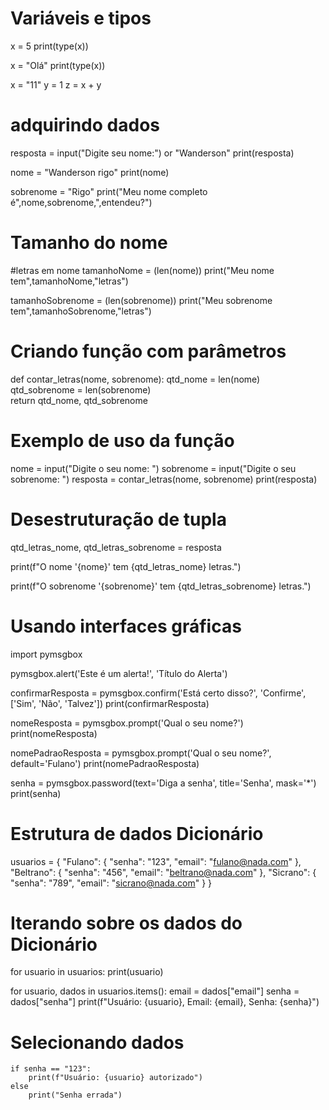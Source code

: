 # Variáveis e tipos

x = 5
print(type(x))

x = "Olá"
print(type(x))

x = "11"
y = 1
z = x + y 

# adquirindo dados
resposta = input("Digite seu nome:") or "Wanderson"
print(resposta)

nome = "Wanderson rigo"
print(nome)

sobrenome = "Rigo"
print("Meu nome completo é",nome,sobrenome,",entendeu?")

# Tamanho do nome

#letras em nome
tamanhoNome = (len(nome))
print("Meu nome tem",tamanhoNome,"letras")

tamanhoSobrenome = (len(sobrenome))
print("Meu sobrenome tem",tamanhoSobrenome,"letras")

# Criando função com parâmetros
def contar_letras(nome, sobrenome):
    qtd_nome = len(nome)
    qtd_sobrenome = len(sobrenome)    
    return qtd_nome, qtd_sobrenome 

# Exemplo de uso da função
nome = input("Digite o seu nome: ")
sobrenome = input("Digite o seu sobrenome: ")
resposta = contar_letras(nome, sobrenome)
print(resposta)

# Desestruturação de tupla 
qtd_letras_nome, qtd_letras_sobrenome = resposta

print(f"O nome '{nome}' tem {qtd_letras_nome} letras.")

print(f"O sobrenome '{sobrenome}' tem {qtd_letras_sobrenome} letras.")

# Usando interfaces gráficas

import pymsgbox

pymsgbox.alert('Este é um alerta!', 'Título do Alerta')

confirmarResposta = pymsgbox.confirm('Está certo disso?',
                                     'Confirme', 
                                     ['Sim', 'Não', 'Talvez'])
print(confirmarResposta)

nomeResposta = pymsgbox.prompt('Qual o seu nome?')
print(nomeResposta)

nomePadraoResposta = pymsgbox.prompt('Qual o seu nome?', default='Fulano')
print(nomePadraoResposta)

senha = pymsgbox.password(text='Diga a senha', title='Senha', mask='*')
print(senha)

# Estrutura de dados Dicionário

usuarios = {
    "Fulano": {
        "senha": "123",
        "email": "fulano@nada.com"
    },
    "Beltrano": { 
        "senha": "456",
        "email": "beltrano@nada.com"
    },
    "Sicrano": {
        "senha": "789",
        "email": "sicrano@nada.com"
    }
}

# Iterando sobre os dados do Dicionário

for usuario in usuarios:
    print(usuario)

for usuario, dados in usuarios.items():
    email = dados["email"]
    senha = dados["senha"]
    print(f"Usuário: {usuario}, Email: {email}, Senha: {senha}")
    
# Selecionando dados

    if senha == "123":
        print(f"Usuário: {usuario} autorizado")
    else    
        print("Senha errada")